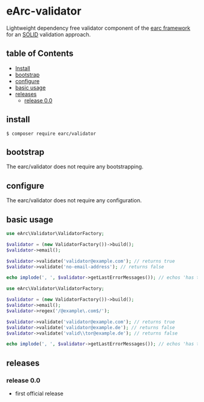 # eArc-validator

Lightweight dependency free validator component of the
[earc framework](https://github.com/Koudela/eArc-core) for an
[SOLID](https://en.wikipedia.org/wiki/SOLID) validation approach.

## table of Contents

- [Install](#install)
- [bootstrap](#bootstrap)
- [configure](#configure)
- [basic usage](#basic-usage)
- [releases](#releases)
    - [release 0.0](#release-00)

## install

```shell script
$ composer require earc/validator
```

## bootstrap

The earc/validator does not require any bootstrapping.

## configure

The earc/validator does not require any configuration.

## basic usage

```php
use eArc\Validator\ValidatorFactory;

$validator = (new ValidatorFactory())->build();
$validator->email();

$validator->validate('validator@example.com'); // returns true
$validator->validate('no-email-address'); // returns false

echo implode(', ', $validator->getLastErrorMessages()); // echos 'has to be a valid email address'
```

```php
use eArc\Validator\ValidatorFactory;

$validator = (new ValidatorFactory())->build();
$validator->email();
$validator->regex('/@example\.com$/');

$validator->validate('validator@example.com'); // returns true
$validator->validate('validator@example.de'); // returns false
$validator->validate('valid\\tor@example.de'); // returns false

echo implode(', ', $validator->getLastErrorMessages()); // echos 'has to be a valid email address'
```

## releases

### release 0.0
- first official release
